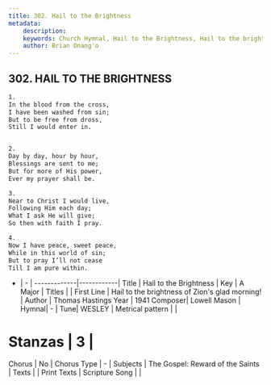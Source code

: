 ```yaml
---
title: 302. Hail to the Brightness
metadata:
    description: 
    keywords: Church Hymnal, Hail to the Brightness, Hail to the brightness of Zion&#039;s glad morning!, 
    author: Brian Onang'o
---
```



## 302. HAIL TO THE BRIGHTNESS

```txt
1.
In the blood from the cross,
I have been washed from sin;
But to be free from dross,
Still I would enter in.


2.
Day by day, hour by hour,
Blessings are sent to me;
But for more of His power,
Ever my prayer shall be.

3.
Near to Christ I would live,
Following Him each day;
What I ask He will give;
So then with faith I pray.

4.
Now I have peace, sweet peace,
While in this world of sin;
But to pray I’ll not cease
Till I am pure within.
```

- |   -  |
-------------|------------|
Title | Hail to the Brightness |
Key | A Major |
Titles |  |
First Line | Hail to the brightness of Zion&#039;s glad morning! |
Author | Thomas Hastings
Year | 1941
Composer| Lowell Mason |
Hymnal|  - |
Tune| WESLEY |
Metrical pattern | |
# Stanzas | 3 |
Chorus | No |
Chorus Type | - |
Subjects | The Gospel: Reward of the Saints |
Texts |  |
Print Texts | 
Scripture Song |  |
  
